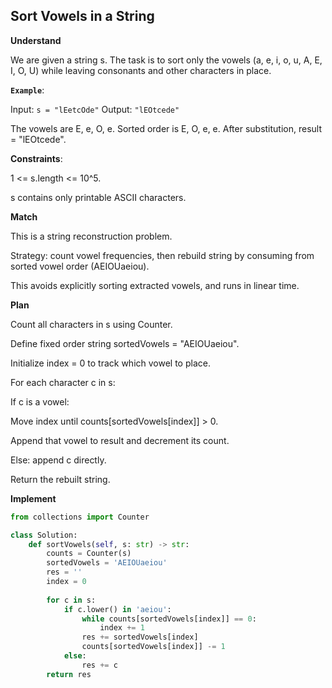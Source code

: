 ## Sort Vowels in a String
**Understand**

We are given a string s. The task is to sort only the vowels (a, e, i, o, u, A, E, I, O, U) while leaving consonants and other characters in place.

**`Example`**:

Input:  `s = "lEetcOde"`
Output: `"lEOtcede"`


The vowels are E, e, O, e. Sorted order is E, O, e, e. After substitution, result = "lEOtcede".

**Constraints**:

1 <= s.length <= 10^5.

s contains only printable ASCII characters.

**Match**

This is a string reconstruction problem.

Strategy: count vowel frequencies, then rebuild string by consuming from sorted vowel order (AEIOUaeiou).

This avoids explicitly sorting extracted vowels, and runs in linear time.

**Plan**

Count all characters in s using Counter.

Define fixed order string sortedVowels = "AEIOUaeiou".

Initialize index = 0 to track which vowel to place.

For each character c in s:

If c is a vowel:

Move index until counts[sortedVowels[index]] > 0.

Append that vowel to result and decrement its count.

Else: append c directly.

Return the rebuilt string.

**Implement**
```py
from collections import Counter

class Solution:
    def sortVowels(self, s: str) -> str:
        counts = Counter(s)
        sortedVowels = 'AEIOUaeiou'
        res = ''
        index = 0
        
        for c in s:
            if c.lower() in 'aeiou':
                while counts[sortedVowels[index]] == 0:
                    index += 1
                res += sortedVowels[index]
                counts[sortedVowels[index]] -= 1
            else:
                res += c
        return res
```